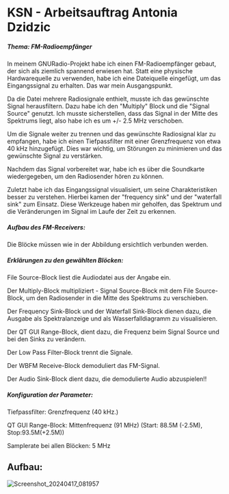 # KSN - Arbeitsauftrag Antonia Dzidzic

##### Thema: FM-Radioempfänger

In meinem GNURadio-Projekt habe ich einen FM-Radioempfänger gebaut, der sich als ziemlich spannend erwiesen hat. Statt eine physische Hardwarequelle zu verwenden, habe ich eine Dateiquelle eingefügt, um das Eingangssignal zu erhalten. Das war mein Ausgangspunkt.

Da die Datei mehrere Radiosignale enthielt, musste ich das gewünschte Signal herausfiltern. Dazu habe ich den "Multiply" Block und die "Signal Source" genutzt. Ich musste sicherstellen, dass das Signal in der Mitte des Spektrums liegt, also habe ich es um +/- 2.5 MHz verschoben.

Um die Signale weiter zu trennen und das gewünschte Radiosignal klar zu empfangen, habe ich einen Tiefpassfilter mit einer Grenzfrequenz von etwa 40 kHz hinzugefügt. Dies war wichtig, um Störungen zu minimieren und das gewünschte Signal zu verstärken.

Nachdem das Signal vorbereitet war, habe ich es über die Soundkarte wiedergegeben, um den Radiosender hören zu können. 

Zuletzt habe ich das Eingangssignal visualisiert, um seine Charakteristiken besser zu verstehen. Hierbei kamen der "frequency sink" und der "waterfall sink" zum Einsatz. Diese Werkzeuge haben mir geholfen, das Spektrum und die Veränderungen im Signal im Laufe der Zeit zu erkennen.

##### Aufbau des FM-Receivers:

Die Blöcke müssen wie in der Abbildung ersichtlich verbunden werden.


##### Erklärungen zu den gewählten Blöcken:

File Source-Block liest die Audiodatei aus der Angabe ein.

Der Multiply-Block multipliziert - Signal Source-Block mit dem File Source-Block, um den Radiosender in die Mitte des Spektrums zu verschieben.

Der Frequency Sink-Block und der Waterfall Sink-Block dienen dazu, die Ausgabe als Spektralanzeige und als Wasserfalldiagramm zu visualisieren.

Der QT GUI Range-Block, dient dazu, die Frequenz beim Signal Source und bei den Sinks zu verändern.

Der Low Pass Filter-Block trennt die Signale.

Der WBFM Receive-Block demoduliert das FM-Signal.

Der Audio Sink-Block dient dazu, die demodulierte Audio abzuspielen!!

##### Konfiguration der Parameter:

Tiefpassfilter: Grenzfrequenz (40 kHz.)

QT GUI Range-Block: Mittenfrequenz (91 MHz) (Start: 88.5M (-2.5M), Stop:93.5M(+2.5M))

Samplerate bei allen Blöcken: 5 MHz

## Aufbau:

![Screenshot_20240417_081957](https://github.com/Antonia1969/KSN/assets/131359444/d5ce3b3f-e89b-4d83-8dd9-232c9678ec71)







